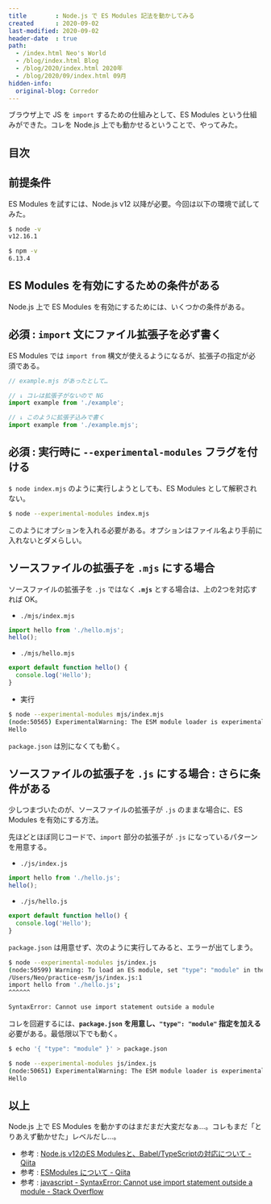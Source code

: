 ```yaml
---
title        : Node.js で ES Modules 記法を動かしてみる
created      : 2020-09-02
last-modified: 2020-09-02
header-date  : true
path:
  - /index.html Neo's World
  - /blog/index.html Blog
  - /blog/2020/index.html 2020年
  - /blog/2020/09/index.html 09月
hidden-info:
  original-blog: Corredor
---
```


ブラウザ上で JS を `import` するための仕組みとして、ES Modules という仕組みができた。コレを Node.js 上でも動かせるということで、やってみた。

## 目次

## 前提条件

ES Modules を試すには、Node.js v12 以降が必要。今回は以下の環境で試してみた。

```bash
$ node -v
v12.16.1

$ npm -v
6.13.4
```

## ES Modules を有効にするための条件がある

Node.js 上で ES Modules を有効にするためには、いくつかの条件がある。

## 必須 : `import` 文にファイル拡張子を必ず書く

ES Modules では `import from` 構文が使えるようになるが、拡張子の指定が必須である。

```javascript
// example.mjs があったとして…

// ↓ コレは拡張子がないので NG
import example from './example';

// ↓ このように拡張子込みで書く
import example from './example.mjs';
```

## 必須 : 実行時に `--experimental-modules` フラグを付ける

`$ node index.mjs` のように実行しようとしても、ES Modules として解釈されない。

```bash
$ node --experimental-modules index.mjs
```

このようにオプションを入れる必要がある。オプションはファイル名より手前に入れないとダメらしい。

## ソースファイルの拡張子を `.mjs` にする場合

ソースファイルの拡張子を `.js` ではなく **`.mjs`** とする場合は、上の2つを対応すれば OK。

- `./mjs/index.mjs`

```javascript
import hello from './hello.mjs';
hello();
```

- `./mjs/hello.mjs`

```javascript
export default function hello() {
  console.log('Hello');
}
```

- 実行

```bash
$ node --experimental-modules mjs/index.mjs
(node:50565) ExperimentalWarning: The ESM module loader is experimental.
Hello
```

`package.json` は別になくても動く。

## ソースファイルの拡張子を `.js` にする場合 : さらに条件がある

少しつまづいたのが、ソースファイルの拡張子が `.js` のままな場合に、ES Modules を有効にする方法。

先ほどとほぼ同じコードで、`import` 部分の拡張子が `.js` になっているパターンを用意する。

- `./js/index.js`

```javascript
import hello from './hello.js';
hello();
```

- `./js/hello.js`

```javascript
export default function hello() {
  console.log('Hello');
}
```

`package.json` は用意せず、次のように実行してみると、エラーが出てしまう。

```bash
$ node --experimental-modules js/index.js
(node:50599) Warning: To load an ES module, set "type": "module" in the package.json or use the .mjs extension.
/Users/Neo/practice-esm/js/index.js:1
import hello from './hello.js';
^^^^^^

SyntaxError: Cannot use import statement outside a module
```

コレを回避するには、**`package.json` を用意し、`"type": "module"` 指定を加える**必要がある。最低限以下でも動く。

```bash
$ echo '{ "type": "module" }' > package.json

$ node --experimental-modules js/index.js
(node:50651) ExperimentalWarning: The ESM module loader is experimental.
Hello
```

## 以上

Node.js 上で ES Modules を動かすのはまだまだ大変だなぁ…。コレもまだ「とりあえず動かせた」レベルだし…。

- 参考 : [Node.js v12のES Modulesと、Babel/TypeScriptの対応について - Qiita](https://qiita.com/shimataro999/items/8a63ec06f33ccd2ea9ca)
- 参考 : [ESModules について - Qiita](https://qiita.com/nanocloudx/items/f541c7ff95b10b40d189)
- 参考 : [javascript - SyntaxError: Cannot use import statement outside a module - Stack Overflow](https://stackoverflow.com/questions/58384179/syntaxerror-cannot-use-import-statement-outside-a-module)
